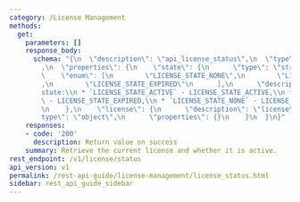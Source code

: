 ```yaml
---
category: /License Management
methods:
  get:
    parameters: []
    response_body:
      schema: "{\n  \"description\": \"api_license_status\",\n  \"type\": \"object\"\
        ,\n  \"properties\": {\n    \"state\": {\n      \"type\": \"string\",\n  \
        \    \"enum\": [\n        \"LICENSE_STATE_NONE\",\n        \"LICENSE_STATE_ACTIVE\"\
        ,\n        \"LICENSE_STATE_EXPIRED\"\n      ],\n      \"description\": \"\
        state:\\n * `LICENSE_STATE_ACTIVE` - LICENSE_STATE_ACTIVE,\\n * `LICENSE_STATE_EXPIRED`\
        \ - LICENSE_STATE_EXPIRED,\\n * `LICENSE_STATE_NONE` - LICENSE_STATE_NONE\"\
        \n    },\n    \"license\": {\n      \"description\": \"license\",\n      \"\
        type\": \"object\",\n      \"properties\": {}\n    }\n  }\n}"
    responses:
    - code: '200'
      description: Return value on success
    summary: Retrieve the current license and whether it is active.
rest_endpoint: /v1/license/status
api_version: v1
permalink: /rest-api-guide/license-management/license_status.html
sidebar: rest_api_guide_sidebar
---
```

